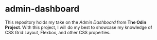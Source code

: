 # admin-dashboard

This repository holds my take on the *Admin Dashboard* from **The Odin Project**. With this project, I will do my best to showcase my knowledge of CSS Grid Layout, Flexbox, and other CSS properties.
